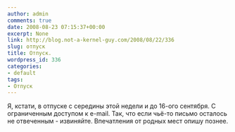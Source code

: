 ```yaml
---
author: admin
comments: true
date: 2008-08-23 07:15:37+00:00
excerpt: None
link: http://blog.not-a-kernel-guy.com/2008/08/22/336
slug: отпуск
title: Отпуск.
wordpress_id: 336
categories:
- default
tags:
- Отпуск
---
```


Я, кстати, в отпуске с середины этой недели и до 16-ого сентября. С ограниченным доступом к e-mail. Так, что если чьё-то письмо осталось не отвеченным - извиняйте. Впечатления от родных мест опишу познее.
